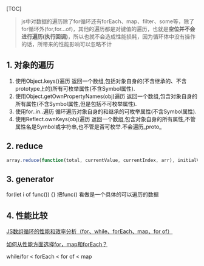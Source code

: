 [TOC]
> js中对数据的遍历除了for循环还有forEach、map、filter、some等，除了for循环外(for,for...of)，其他的遍历都是对键值的遍历，也就是**空位并不会进行遍历(执行回调)**，所以也就不会造成性能损耗，因为循环体中没有操作的话，所带来的性能影响可以忽略不计

## 1. 对象的遍历 ##

1. 使用Object.keys()遍历
   返回一个数组,包括对象自身的(不含继承的、不含prototype上的)所有可枚举属性(不含Symbol属性).
2. 使用Object.getOwnPropertyNames(obj)遍历
   返回一个数组,包含对象自身的所有属性(不含Symbol属性,但是包括不可枚举属性).
3. 使用for..in..遍历
   循环遍历对象自身的和继承的可枚举属性(不含Symbol属性).
4. 使用Reflect.ownKeys(obj)遍历
   返回一个数组,包含对象自身的所有属性,不管属性名是Symbol或字符串,也不管是否可枚举.不会遍历_proto_

## 2. reduce
```js
array.reduce(function(total, currentValue, currentIndex, arr), initialValue)
```

## 3. generator ##

for(let i of func()) {} 把func() 看做是一个具体的可以遍历的数据

## 4. 性能比较

[JS数组循环的性能和效率分析（for、while、forEach、map、for of）](<https://blog.csdn.net/haochuan9421/article/details/81414532>)

[如何从性能方面选择for，map和forEach？](https://www.zhihu.com/question/263645361)

while/for < forEach < for of < map